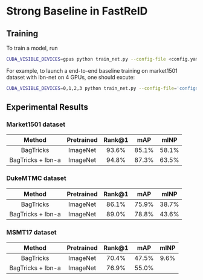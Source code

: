 # Strong Baseline in FastReID

## Training

To train a model, run

```bash
CUDA_VISIBLE_DEVICES=gpus python train_net.py --config-file <config.yaml>
```

For example, to launch a end-to-end baseline training on market1501 dataset with ibn-net on 4 GPUs, 
one should excute:

```bash
CUDA_VISIBLE_DEVICES=0,1,2,3 python train_net.py --config-file='configs/baseline_ibn_market1501.yml'
```

## Experimental Results

### Market1501 dataset

| Method | Pretrained | Rank@1 | mAP | mINP |
| :---: | :---: | :---: |:---: | :---: |
| BagTricks | ImageNet | 93.6% | 85.1% | 58.1% |
| BagTricks + Ibn-a | ImageNet | 94.8% | 87.3% | 63.5% |

### DukeMTMC dataset

| Method | Pretrained | Rank@1 | mAP | mINP |
| :---: | :---: | :---: |:---: | :---: |
| BagTricks | ImageNet | 86.1% | 75.9% | 38.7% |
| BagTricks + Ibn-a | ImageNet | 89.0% | 78.8% | 43.6% |

### MSMT17 dataset

| Method | Pretrained | Rank@1 | mAP | mINP |
| :---: | :---: | :---: |:---: | :---: |
| BagTricks | ImageNet | 70.4%  | 47.5% | 9.6% |
| BagTricks + Ibn-a | ImageNet | 76.9% | 55.0% |  |
